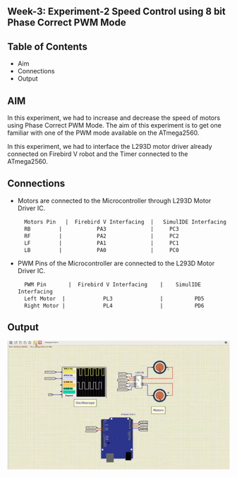 
## Week-3: Experiment-2 Speed Control using 8 bit Phase Correct PWM Mode
## Table of Contents
- Aim
- Connections
- Output

## AIM
In this experiment, we had to increase and decrease the speed of motors using Phase Correct PWM Mode. The aim of this experiment is to get one familiar with one of the PWM mode available on the ATmega2560.

In this experiment, we had to interface the L293D motor driver already connected on Firebird V robot and the Timer connected to the ATmega2560.
## Connections

- Motors are connected to the Microcontroller through L293D Motor Driver IC.

   
        Motors Pin   |	Firebird V Interfacing  |	SimulIDE Interfacing
        RB	       |           PA3	            |     PC3
        RF	       |           PA2	            |     PC2
        LF	       |           PA1	            |     PC1
        LB	       |           PA0	            |     PC0

- PWM Pins of the Microcontroller are connected to the L293D Motor Driver IC.

        PWM Pin       |	 Firebird V Interfacing    |	SimulIDE Interfacing
        Left Motor	|            PL3	           |          PD5
        Right Motor	|            PL4	           |          PD6
## Output

![](https://github.com/TejasARathod/MOOC-e-YANTRA/blob/3129ef3cb7c7cd15ed4b1576727dd531158da0ad/Week3/Exp2/Screenshot%202022-06-03%20204502.png)



